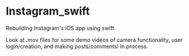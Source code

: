 # Instagram_swift
Rebuilding Instagram's iOS app using swift

Look at .mov files for some demo videos of camera functionality, user login/creation, and making posts/comments!
In process.
